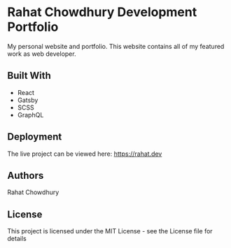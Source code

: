 # Rahat Chowdhury Development Portfolio

My personal website and portfolio. This website contains all of my featured work as web developer. 

## Built With

- React
- Gatsby
- SCSS
- GraphQL

## Deployment

The live project can be viewed here: https://rahat.dev

## Authors

Rahat Chowdhury

## License

This project is licensed under the MIT License - see the License file for details

